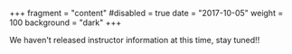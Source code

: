 +++
fragment = "content"
#disabled = true
date = "2017-10-05"
weight = 100
background = "dark"
+++

We haven't released instructor information at this time, stay tuned!!
